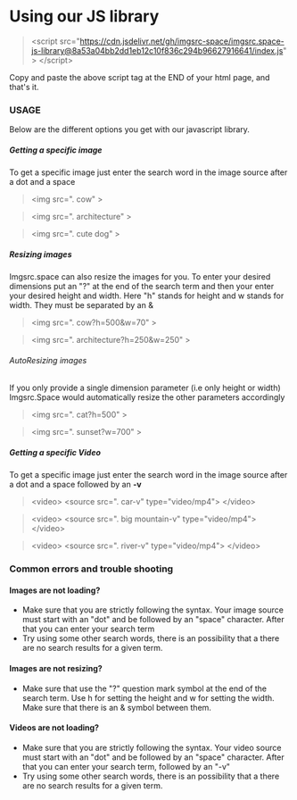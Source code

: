 Using our JS library
====================

> &lt;script src="https://cdn.jsdelivr.net/gh/imgsrc-space/imgsrc.space-js-library@8a53a04bb2dd1eb12c10f836c294b96627916641/index.js" &gt; &lt;/script&gt;


Copy and paste the above script tag at the END of your html page, and that's it.

### USAGE

Below are the different options you get with our javascript library.

##### Getting a specific image

To get a specific image just enter the search word in the image source after a dot and a space

> &lt;img src=". cow" &gt;

> &lt;img src=". architecture" &gt;

> &lt;img src=". cute dog" &gt;

  

##### Resizing images

Imgsrc.space can also resize the images for you. To enter your desired dimensions put an "?" at the end of the search term and then your enter your desired height and width. Here "h" stands for height and w stands for width. They must be separated by an &

> &lt;img src=". cow?h=500&w=70" >

> &lt;img src=". architecture?h=250&w=250" >

  

###### AutoResizing images

If you only provide a single dimension parameter (i.e only height or width) Imgsrc.Space would automatically resize the other parameters accordingly

> &lt;img src=". cat?h=500" >

> &lt;img src=". sunset?w=700" >

  
  

##### Getting a specific Video

To get a specific image just enter the search word in the image source after a dot and a space followed by an **\-v**

> &lt;video> &lt;source src=". car-v" type="video/mp4"> &lt;/video>

> &lt;video> &lt;source src=". big mountain-v" type="video/mp4"> &lt;/video>

> &lt;video> &lt;source src=". river-v" type="video/mp4"> &lt;/video>

  

### Common errors and trouble shooting

#### Images are not loading?

*   Make sure that you are strictly following the syntax. Your image source must start with an "dot" and be followed by an "space" character. After that you can enter your search term
*   Try using some other search words, there is an possibility that a there are no search results for a given term.

#### Images are not resizing?

*   Make sure that use the "?" question mark symbol at the end of the search term. Use h for setting the height and w for setting the width. Make sure that there is an & symbol between them.

#### Videos are not loading?

*   Make sure that you are strictly following the syntax. Your video source must start with an "dot" and be followed by an "space" character. After that you can enter your search term, followed by an "-v"
*   Try using some other search words, there is an possibility that a there are no search results for a given term.
